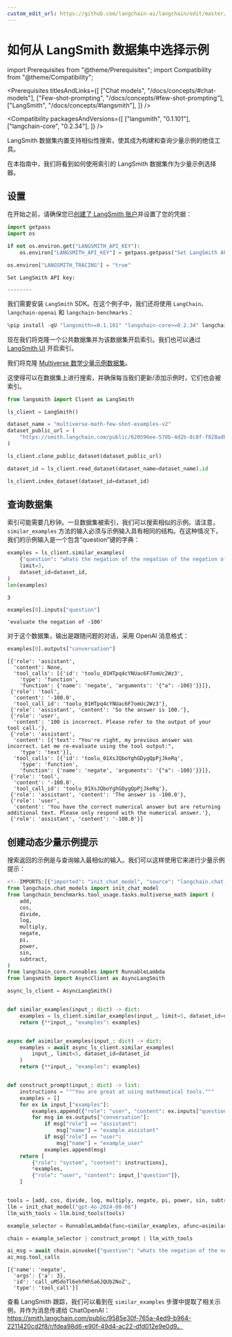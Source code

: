 ```yaml
---
custom_edit_url: https://github.com/langchain-ai/langchain/edit/master/docs/docs/how_to/example_selectors_langsmith.ipynb
---
```

# 如何从 LangSmith 数据集中选择示例

import Prerequisites from "@theme/Prerequisites";
import Compatibility from "@theme/Compatibility";

<Prerequisites titlesAndLinks={[
  ["Chat models", "/docs/concepts/#chat-models"],
  ["Few-shot-prompting", "/docs/concepts/#few-shot-prompting"],
  ["LangSmith", "/docs/concepts/#langsmith"],
]} />


<Compatibility packagesAndVersions={[
  ["langsmith", "0.1.101"],
  ["langchain-core", "0.2.34"],
]} />


LangSmith 数据集内置支持相似性搜索，使其成为构建和查询少量示例的绝佳工具。

在本指南中，我们将看到如何使用索引的 LangSmith 数据集作为少量示例选择器。

## 设置

在开始之前，请确保您已[创建了 LangSmith 账户](https://smith.langchain.com/)并设置了您的凭据：


```python
import getpass
import os

if not os.environ.get("LANGSMITH_API_KEY"):
    os.environ["LANGSMITH_API_KEY"] = getpass.getpass("Set LangSmith API key:\n\n")

os.environ["LANGSMITH_TRACING"] = "true"
```
```output
Set LangSmith API key:

········
```
我们需要安装 `LangSmith` SDK。在这个例子中，我们还将使用 `LangChain`、`langchain-openai` 和 `langchain-benchmarks`：


```python
%pip install -qU "langsmith>=0.1.101" "langchain-core>=0.2.34" langchain langchain-openai langchain-benchmarks
```

现在我们将克隆一个公共数据集并为该数据集开启索引。我们也可以通过 [LangSmith UI](https://docs.smith.langchain.com/how_to_guides/datasets/index_datasets_for_dynamic_few_shot_example_selection) 开启索引。

我们将克隆 [Multiverse 数学少量示例数据集](https://blog.langchain.dev/few-shot-prompting-to-improve-tool-calling-performance/)。

这使得可以在数据集上进行搜索，并确保每当我们更新/添加示例时，它们也会被索引。


```python
from langsmith import Client as LangSmith

ls_client = LangSmith()

dataset_name = "multiverse-math-few-shot-examples-v2"
dataset_public_url = (
    "https://smith.langchain.com/public/620596ee-570b-4d2b-8c8f-f828adbe5242/d"
)

ls_client.clone_public_dataset(dataset_public_url)

dataset_id = ls_client.read_dataset(dataset_name=dataset_name).id

ls_client.index_dataset(dataset_id=dataset_id)
```

## 查询数据集

索引可能需要几秒钟。一旦数据集被索引，我们可以搜索相似的示例。请注意，`similar_examples` 方法的输入必须与示例输入具有相同的结构。在这种情况下，我们的示例输入是一个包含“question”键的字典：


```python
examples = ls_client.similar_examples(
    {"question": "whats the negation of the negation of the negation of 3"},
    limit=3,
    dataset_id=dataset_id,
)
len(examples)
```



```output
3
```



```python
examples[0].inputs["question"]
```



```output
'evaluate the negation of -100'
```


对于这个数据集，输出是跟随问题的对话，采用 OpenAI 消息格式：


```python
examples[0].outputs["conversation"]
```



```output
[{'role': 'assistant',
  'content': None,
  'tool_calls': [{'id': 'toolu_01HTpq4cYNUac6F7omUc2Wz3',
    'type': 'function',
    'function': {'name': 'negate', 'arguments': '{"a": -100}'}}]},
 {'role': 'tool',
  'content': '-100.0',
  'tool_call_id': 'toolu_01HTpq4cYNUac6F7omUc2Wz3'},
 {'role': 'assistant', 'content': 'So the answer is 100.'},
 {'role': 'user',
  'content': '100 is incorrect. Please refer to the output of your tool call.'},
 {'role': 'assistant',
  'content': [{'text': "You're right, my previous answer was incorrect. Let me re-evaluate using the tool output:",
    'type': 'text'}],
  'tool_calls': [{'id': 'toolu_01XsJQboYghGDygQpPjJkeRq',
    'type': 'function',
    'function': {'name': 'negate', 'arguments': '{"a": -100}'}}]},
 {'role': 'tool',
  'content': '-100.0',
  'tool_call_id': 'toolu_01XsJQboYghGDygQpPjJkeRq'},
 {'role': 'assistant', 'content': 'The answer is -100.0'},
 {'role': 'user',
  'content': 'You have the correct numerical answer but are returning additional text. Please only respond with the numerical answer.'},
 {'role': 'assistant', 'content': '-100.0'}]
```


## 创建动态少量示例提示

搜索返回的示例是与查询输入最相似的输入。我们可以这样使用它来进行少量示例提示：


```python
<!--IMPORTS:[{"imported": "init_chat_model", "source": "langchain.chat_models", "docs": "https://python.langchain.com/api_reference/langchain/chat_models/langchain.chat_models.base.init_chat_model.html", "title": "How to select examples from a LangSmith dataset"}, {"imported": "RunnableLambda", "source": "langchain_core.runnables", "docs": "https://python.langchain.com/api_reference/core/runnables/langchain_core.runnables.base.RunnableLambda.html", "title": "How to select examples from a LangSmith dataset"}]-->
from langchain.chat_models import init_chat_model
from langchain_benchmarks.tool_usage.tasks.multiverse_math import (
    add,
    cos,
    divide,
    log,
    multiply,
    negate,
    pi,
    power,
    sin,
    subtract,
)
from langchain_core.runnables import RunnableLambda
from langsmith import AsyncClient as AsyncLangSmith

async_ls_client = AsyncLangSmith()


def similar_examples(input_: dict) -> dict:
    examples = ls_client.similar_examples(input_, limit=5, dataset_id=dataset_id)
    return {**input_, "examples": examples}


async def asimilar_examples(input_: dict) -> dict:
    examples = await async_ls_client.similar_examples(
        input_, limit=5, dataset_id=dataset_id
    )
    return {**input_, "examples": examples}


def construct_prompt(input_: dict) -> list:
    instructions = """You are great at using mathematical tools."""
    examples = []
    for ex in input_["examples"]:
        examples.append({"role": "user", "content": ex.inputs["question"]})
        for msg in ex.outputs["conversation"]:
            if msg["role"] == "assistant":
                msg["name"] = "example_assistant"
            if msg["role"] == "user":
                msg["name"] = "example_user"
            examples.append(msg)
    return [
        {"role": "system", "content": instructions},
        *examples,
        {"role": "user", "content": input_["question"]},
    ]


tools = [add, cos, divide, log, multiply, negate, pi, power, sin, subtract]
llm = init_chat_model("gpt-4o-2024-08-06")
llm_with_tools = llm.bind_tools(tools)

example_selector = RunnableLambda(func=similar_examples, afunc=asimilar_examples)

chain = example_selector | construct_prompt | llm_with_tools
```


```python
ai_msg = await chain.ainvoke({"question": "whats the negation of the negation of 3"})
ai_msg.tool_calls
```



```output
[{'name': 'negate',
  'args': {'a': 3},
  'id': 'call_uMSdoTl6ehfHh5a6JQUb2NoZ',
  'type': 'tool_call'}]
```


查看 LangSmith 跟踪，我们可以看到在 `similar_examples` 步骤中提取了相关示例，并作为消息传递给 ChatOpenAI： https://smith.langchain.com/public/9585e30f-765a-4ed9-b964-2211420cd2f8/r/fdea98d6-e90f-49d4-ac22-dfd012e9e0d9。
